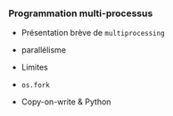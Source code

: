 ### Programmation multi-processus

* Présentation brève de `multiprocessing`
* parallélisme
* Limites

* `os.fork`
* Copy-on-write & Python
